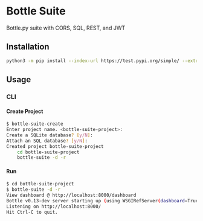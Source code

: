 # Bottle Suite
Bottle.py suite with CORS, SQL, REST, and JWT

## Installation

```bash
python3 -m pip install --index-url https://test.pypi.org/simple/ --extra-index-url https://pypi.org/simple/ bottle-suite --upgrade
```

## Usage
### CLI

#### Create Project
```bash
$ bottle-suite-create
Enter project name. <bottle-suite-project>:
Create a SQLite database? [y/N]:
Attach an SQL database? [y/N]:
Created project bottle-suite-project
    cd bottle-suite-project
    bottle-suite -d -r
```

#### Run
```bash
$ cd bottle-suite-project
$ bottle-suite -d -r
View dashboard @ http://localhost:8000/dashboard
Bottle v0.13-dev server starting up (using WSGIRefServer(dashboard=True))...
Listening on http://localhost:8000/
Hit Ctrl-C to quit.
```